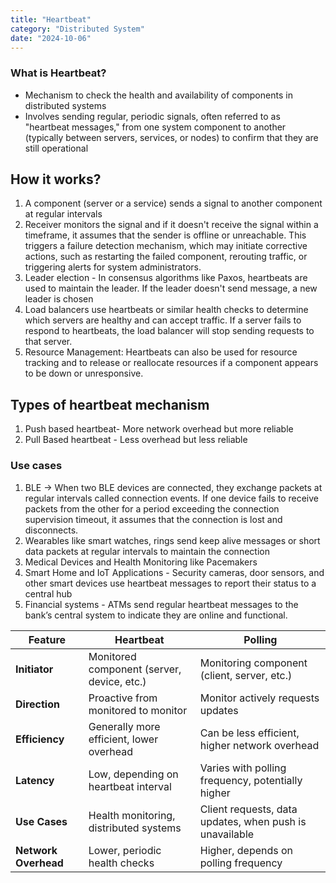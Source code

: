 ```yaml
---
title: "Heartbeat"
category: "Distributed System"
date: "2024-10-06"
---
```

### What is Heartbeat?

- Mechanism to check the health and availability of components in distributed systems
- Involves sending regular, periodic signals, often referred to as "heartbeat messages," from one system component to another (typically between servers, services, or nodes) to confirm that they are still operational

## How it works?

1. A component (server or a service) sends a signal to another component
   at regular intervals
2. Receiver monitors the signal and if it doesn't receive the signal within a timeframe, it assumes that the sender is offline or unreachable. This triggers a failure detection mechanism, which may initiate corrective actions, such as restarting the failed component, rerouting traffic, or triggering alerts for system administrators.
3. Leader election - In consensus algorithms like Paxos, heartbeats are used to maintain the leader. If the leader doesn't send message, a new leader is chosen
4. Load balancers use heartbeats or similar health checks to determine which servers are healthy and can accept traffic. If a server fails to respond to heartbeats, the load balancer will stop sending requests to that server.
5. Resource Management: Heartbeats can also be used for resource tracking and to release or reallocate resources if a component appears to be down or unresponsive.

## Types of heartbeat mechanism

1. Push based heartbeat- More network overhead but more reliable
2. Pull Based heartbeat - Less overhead but less reliable

### Use cases
1. BLE -> When two BLE devices are connected, they exchange packets at regular intervals called connection events. If one device fails to receive packets from the other for a period exceeding the connection supervision timeout, it assumes that the connection is lost and disconnects.
2. Wearables like smart watches, rings send keep alive messages or short data packets at regular intervals to maintain the connection
3. Medical Devices and Health Monitoring like Pacemakers
4. Smart Home and IoT Applications - Security cameras, door sensors, and other smart devices use heartbeat messages to report their status to a central hub
5. Financial systems - ATMs send regular heartbeat messages to the bank’s central system to indicate they are online and functional.

| Feature               | Heartbeat                                      | Polling                                       |
|-----------------------|------------------------------------------------|-----------------------------------------------|
| **Initiator**         | Monitored component (server, device, etc.)     | Monitoring component (client, server, etc.)   |
| **Direction**         | Proactive from monitored to monitor           | Monitor actively requests updates             |
| **Efficiency**        | Generally more efficient, lower overhead      | Can be less efficient, higher network overhead|
| **Latency**           | Low, depending on heartbeat interval          | Varies with polling frequency, potentially higher|
| **Use Cases**         | Health monitoring, distributed systems        | Client requests, data updates, when push is unavailable |
| **Network Overhead**  | Lower, periodic health checks                 | Higher, depends on polling frequency          |
